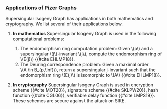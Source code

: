 ### Applications of Pizer Graphs 

Supersingular Isogeny Graph has applications in both mathematics and cryptography. We list several of their applications below.

1. **In mathematics** Supersingular Isogeny Graph is used in the following computational problems:

    1. The endomorphism ring computation problem: Given \\(p\\) and a
supersingular \\(j\\)-invariant \\(j\\), compute the endomorphism ring of \\(E(j)\\) {{#cite EHLMP18}}.
    1. The Deuring correspondence problem: Given a maximal order    
\\(A \in B_{p,\inf}\\), return a supersingular j-invariant such that the endomorphism ring \\(E(j)\\) is isomorphic to \\(A\\) {{#cite EHLMP18}}.

1. **In cryptography** Supersingular Isogeny Graph is used in encryption scheme {{#cite MOT20}}, signature scheme {{#cite SKLPW20}}, hash function {{#cite CGL06}}, verifiable delay function {{#cite LMPS19}}. These schemes are secure against the attack on SIKE.